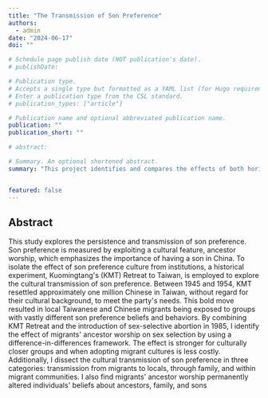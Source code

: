 ```yaml
---
title: "The Transmission of Son Preference"
authors:
  - admin
date: "2024-06-17"
doi: ""

# Schedule page publish date (NOT publication's date).
# publishDate: 

# Publication type.
# Accepts a single type but formatted as a YAML list (for Hugo requirements).
# Enter a publication type from the CSL standard.
# publication_types: ["article"]

# Publication name and optional abbreviated publication name.
publication: ""
publication_short: ""

# abstract:

# Summary. An optional shortened abstract.
summary: "This project identifies and compares the effects of both horizontal and vertical transmission of son preference"


featured: false
---
```

## Abstract
  
This study explores the persistence and transmission of son preference. Son preference is measured by exploiting a cultural feature, ancestor worship, which emphasizes the importance of having a son in China. To isolate the effect of son preference culture from institutions, a historical experiment, Kuomingtang's (KMT) Retreat to Taiwan, is employed to explore the cultural transmission of son preference. Between 1945 and 1954, KMT resettled approximately one million Chinese in Taiwan, without regard for their cultural background, to meet the party's needs. This bold move resulted in local Taiwanese and Chinese migrants being exposed to groups with vastly different son preference beliefs and behaviors. By combining KMT Retreat and the introduction of sex-selective abortion in 1985, I identify the effect of migrants' ancestor worship on sex selection by using a difference-in-differences framework. The effect is stronger for culturally closer groups and when adopting migrant cultures is less costly. Additionally, I dissect the cultural transmission of son preference in three categories: transmission from migrants to locals, through family, and within migrant communities. I also find migrants' ancestor worship permanently altered individuals' beliefs about ancestors, family, and sons

